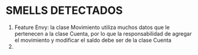 # SMELLS DETECTADOS

1. Feature Envy: la clase Movimiento utiliza muchos datos que le pertenecen a la clase Cuenta, por lo que la responsabilidad de agregar el movimiento y modificar el saldo debe ser de la clase Cuenta
2. 